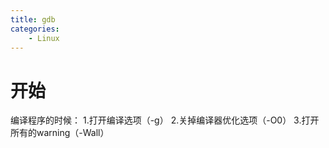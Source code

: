 ```yaml
---
title: gdb
categories:
    - Linux
---
```

# 开始

编译程序的时候：
1.打开编译选项（-g）
2.关掉编译器优化选项（-O0）
3.打开所有的warning（-Wall）

<!-- more -

# g++编译重要参数

- -g 编译带调试信息的可执行文件，选项告诉GCC产生能被GNU调试器——gdb使用的调试信息。
- -O[n] 优化源代码，一般使用-O2。省略掉代码中未使用的变量，将表达式用结果值代替等等。
- -l 和 -L 分别表示指定库文件，指定库路径。库名或者库路径要紧跟在这两个[option]后，中间无空格。
- -I 指定头文件搜索目录
- -Wall 打印警告信息
- -w 关闭警告信息
- -std=c++11 设置编译标准
- -o 指定输出文件名
- -D 定义宏

# 启动和退出gdb

## 启动gdb

```bash
# 语法：gdb 可执行程序
$ gdb main
```

## gdb中命令行传参（set args）

```bash
# 启动gdb之后
# 语法：set args 参数1 参数2 ...
# 通过gdb给应用程序设置命令行参数
(gdb) set args 1 2 3

# 查看设置的命令行参数
(gdb) show args
```

## gdb中启动程序（run/start）

* run（r）：如果程序设置了断点，会停在断点的位置，如果没有设置断点，程序执行到结束。
* start：启动程序，程序运行到main函数的第一行。

ps.`run`和 `start`在启动gdb之后只能执行其中一个，并只能执行一次。如果遇到断点需要继续执行，输入命令 `continue(c)`

## 退出gdb（quit）

```
(gdb) quit
or
(gdb) q
```

# 查看代码（list）

## 在当前文件下查看代码

通过list查看代码，每次只显示10行，如果需要继续查看后面的代码，直接按回车（即再次执行list指令）

```
# 从第一行开始显示
(gdb) list

# 显示第n行的上下文
(gdb) list n

# 显示某个函数的上下文
(gdb) list <function-name>
```

## 显示其他文件下的代码

```
# 切换到指定的文件，并列出第n行对应的上下文
(gdb) list <filename>:n

# 切换到指定的文件，并列出函数的上下文
(gdb) list <filename>:<function-name>
```

## 设置显示的行数

```
# 设置每次显示的行数
(gdb) set listsize 行数

# 查看当前list一次能显示的行数
(gdb) show listsize
```

# 断点

## 设置断点（break）

* 常规断点
* 条件断点

```
# 在当前文件下设置断点
(gdb) b <n>
(gdb) b <function-name>

# 在其他文件上设置断点（比如当前在PC指针在main.c文件下，但是想在sub.c中设置断点）
(gdb) b <filename>:n
(gdb) b <filename>:<function-name>
```

```
# 条件断点：只有满足某个条件后程序才会停在这个断点的位置上
(gdb) b <n> if 变量名==某个值
```

## 查看断点（info）

```
(gdb) info b
Num     Type           Disp Enb Address            What
1       breakpoint     keep y   0x0000000000400cb5 in main() at test.cpp:12
```

* Num：断点的编号
* Enb：断点的状态，y表示使能，n表示未使能
* What：断点所在文件，函数，行数

## 删除断点（delete）

```
# 删除一个断点
(gdb) d 断点编号

# 删除断点1,2,3
(gdb) d 1 2 3

# 删除一个范围的断点
(gdb) d 断点编号1-断点编号N

# 删除编号1到编号5的所有断点
(gdb) d 1-5
```

## 设置断点状态（enable/disable）

```
# 设置断点无效
(gdb) disable 断点编号

# 设置断点有效
(gdb) enable 断点编号
```

# 调试

## 继续运行（continue）

遇到断点，程序停止，可以执行c指令继续向下运行，直到遇到下一个断点。

```
(gdb) continue
```

## 手动打印信息

### 打印变量值（print）

| 格式化字符 |     说明     |
| :--------: | :----------: |
|     /x     |   十六进制   |
|     /d     | 有符号十进制 |
|     /u     | 无符号十进制 |
|     /o     |    八进制    |
|     /t     |    二进制    |
|     /f     |    浮点型    |
|     /c     |    字符型    |

```
(gdb) p 变量名
# 以16进制打印变量i
(gdb) p/x i
```

### 打印变量类型（ptype）

```
(gdb) ptype 变量名
# 打印数组array的类型
(gdb) ptype array
type = int[12]
```

## 查看内存（x）

```
x <addr>

# 查看函数fun的地址,以16进制输出
(gdb) x/x fun
```

## 自动打印信息

### 设置某些变量自动打印变量值(display)

```
(gdb) display 变量名

# 以16进制自动显示变量i的值
(gdb) display/x i
```

### 查看自动显示列表(info display)

```
(gdb) info display
Auto-display expressions now in effect:
Num Enb Expression
2:   y  array[i]
```

* Num：变量/表达式的编号（唯一）。
* Enb：y表示激活状态，n表示禁用状态
* Expression：变量/表达式的名字

### 取消自动显示(undisplay)

```
# 删除自动显示列表中的变量或表达式
(gdb) undisplay 编号

# 禁用某个变量自动显示
(gdb) disable display 编号

# 激活某个变量自动显示
(gdb) enable display 编号
```

## 单步调试

### step（s）

命令被执行一次，代码向下运行一行，如果有函数，则会进入函数体内部。

### finish

通过s单步调试进入函数体内部，如果想要跳出函数体，执行该命令。但是需要保证函数体内不能有有效断点，否则无法跳出。

### next

命令被执行一次，代码向下运行一行，不会进入函数体内部。

### until

通过until命令跳出循环体，需要满足以下条件：

* 要跳出的函数体内部不能有有效的断点
* 必须要在循环体的开始/结束行执行该命令

## 设置变量值

在循环体中，如果循环比较久，可以直接设置变量到最后两次循环，然后单步运行查看运行结果。

```
(gdb) set var 变量名=值
# 在100次的循环体中设置变量i为99
(gdb) set var i=99
```

# 基本命令

## 选择线程: t

`info thread`可以查看当前进程的所有线程。

```bash
(gdb) info threads
  Id   Target Id            Frame 
* 1    process 1537 "example" main () at main.cpp:15
```

`thread/t`可以查看当前位于哪个线程：

```bash
(gdb) t
[Current thread is 1 (process 3496)]
```

在多线程程序里，可以通过 `t {id}`切换线程，每个线程都有独立的调用栈。

## 查看堆栈: bt

`backtrace/bt`可以查看调用栈，调用栈展示了从 `main()`入口到当前断点的所有函数调用路径：

```bash
(gdb) bt
#0  0x0 in (unknown) at :0
#1  0x1a796e7c in foo() at main.cpp:13
#2  0x6259058 in bar() at main.cpp:17
#3  0x6bb7580 in main() at main.cpp:83
```

## 选择栈帧: f

每次函数调用，都会创建一个独立的栈帧，对应上面的 `#0`,`#1`...，默认在 `#0`

`frame/f`可以跳转到指定栈帧：

```bash
(gdb) f 2
#2  bar() at main.cpp:17
17        int a = foo();
```

`up/down`可以向下层或上层跳转，对应编号的增大或减小。

## 打印变量: p

### 基本使用

`print/p`可以打印一个变量值：数字，字符串，结构体，指针等变量类型

```bash
(gdb) p a // int a = 3;
$1 = 3
```

打印出来的值会存在名为 `$1`,`$2`...的变量里，后续可以直接复用：

```bash
(gdb) p $1 // 等价于 p a
$2 = 3
```

### 打印指针

p后面直接跟一个指针类型的变量，打印的是指针的值，即指针所指向的地址：

```bash
(gdb) p b // int* b = &a;
$1 = (int *) 0x7ffd3dcfa27c
```

可以用解引用运算符，打印指针指向的值：

```bash
(gdb) p *b
$2 = 1
```

如果是字符串指针，p会同时输出指针指向的地址和字符串的内容：

```bash
p str
$3 = (char*) 0x7ffc734ff250 "hello,world"
```

如果只希望打印指针，可以使用说明符 `/a`:

```bash
(gdb) p/a str	// /a表示address即把变量以地址的形式打印
$4 = 0x7ffc734ff250
```

#### 地址字面量

p默认会把十六进制的字面量看成是数字，输出一个十进制的整数：

```bash
(gdb) p 0x7ffd3dcfa27c
$1 = 140725640471164
(gdb) p 140725640471164 == 0x7ffd3dcfa27c
$2 = true
```

如果想把数字解释为地址，打印地址上的内容，需要先指定变量类型，然后解引用：

```bash
(gdb) p *(int*)0x7ffd3dcfa27c
$3 = 1
```

更简单的语法是：`{TYPE} ADDRESS`

```bash
(gdb) p {int}0x7ffd3dcfa27c
$4 = 1
```

#### 转换指针类型

指针的类型可以转换，以不同的方式解释其指向的内存区域：

```bash
// char* c = "hello, world";
(gdb) p c
$1 = (char *) 0x7ffc734ff250 "hello, world";
(gdb) p *(int*)c
$2 = 1819043176
(gdb) p {int}c
$3 = 1819043176
```

打印内存可以发现，`1819043176`就是把hell四个字符解释成了一个整数：

```bash
(gdb) x/w 0x7ffc734ff250    // 以 word 形式打印，4 个字节
0x7ffc734ff250:	1819043176  // 上述 4 个字符的 ASCII 码转成整数
```

`1819043176` 对应的十六进制是 `0x6C6C6568`，恰好依次是 `l` , `l` , `e` 和 `h` 的 ASCII 码。

#### 打印结构体字段

如果指针 `p` 指向某个结构体，可以用 `p ptr->field` 打印字段的值。

在 GDB 里 `.` 和 `->` 是一样的，所以无论 `ptr` 是否是指针，都可以用 `p.field` 打印字段的值。

### 打印数组

语法：`p ELEMENT@LEN`。从ELEMENT的地址开始向后解释LEN大小的内存单元

#### 栈上数组

如果array是栈上数组，直接p array会打印数组的所有元素。

```bash
// int array[] = {1, 2, 3, 4};
(gdb) p array
$1 = {1, 2, 3, 4}
```

也可以 `p array[INDEX]@LEN`，从某个下标开始打印指定的长度：

```bash
(gdb) p array[1]@3
$4 = {2, 3, 4}
```

但是不能 `p array@3`，因为栈上数组array的类型是int[4]而不是int：

```bash
(gdb) p array@3
$6 = {{1, 2, 3, 4}, {4096, 0, 89129472, 1043493597}, {1, 0, -136626800, 32767}}
```

#### 堆上数组

如果array是堆上数组，可以使用：`p *array@LEN`：

```bash
// int* array = (int*)malloc(3 * sizeof(int));
(gdb) p *array@3 // *array 是数组的第一个元素，类型是 int
$1 = {1, 2, 3}
```

或者 `p array[INDEX]@LEN`，从某个下标开始打印：

```bash
(gdb) p array[1]@3 // array[1] 的类型是 int
$2 = {2, 3, 4}
```

但是不能 `p array`，因为堆上数组array的类型是int*指针，值是一个地址：

```bash
(gdb) p array
$3 = 0x55669a743eb0
```

同理，`p array@LEN`会输出栈上相邻的内存地址（没有意义）：

```
(gdb) p array@3
$4 = {0x55669a743eb0, 0x55669a255330, 0x200000001}
```

如果数组只有一个地址字面量，可以把它强制转换为指针类型，然后用同样的语法打印：

```bash
(gdb) p ((int*)0x55669a743eb0))[2]
$5 = 3
```

### 格式化输出

可以在p后面添加说明符，把一个变量解释为给定的类型：

```bash
(gdb) p foo // int foo = 98;
$1 = 98
(gdb) p/c foo // 将 98 解释为字符
$2 = 98 'b'
```

所有说明符：

- p/a：将变量解释为指针address，使用十六进制打印
- p/c：将变量解释为字符，打印为字符
- p/o：使用八进制打印变量
- p/x：使用十六进制打印变量
- p/u：将变量解释为无符号整数unsigned，使用十进制打印
- p/s：将变量解释为字符串打印输出
- help x：查看全部

```plaintext
o(octal), x(hex), d(decimal), u(unsigned decimal),
t(binary), f(float), a(address), i(instruction), 
c(char), s(string) and z(hex, zero padded on the left)
```

### STL容器

#### std::shared_ptr

直接打印：

```bash
// std::shared_ptr<int> ptr = std::make_shared<int>(1);
(gdb) p ptr
$1 = std::shared_ptr<int> (use count 1, weak count 0) = {
  get() = 0x5596169122f0}
(gdb) p *ptr
$2 = 1
```

或者根据上面get()方法给出的地址打印：

```bash
(gdb) p {int}0x5596169122f0
$3 = 1
```

或者根据shared_ptr内部的私有变量 `_M_ptr`打印：

```bash
(gdb) p ptr._M_ptr
$4 = 0x5596169122f0
(gdb) p *(ptr._M_ptr)
$5 = 1
```

#### std::vector

直接打印：

```bash
// std::vector<int> vec = {1, 2, 3, 4};
(gdb) p vec
$1 = std::vector of length 4, capacity 4 = {1, 2, 3, 4}
```

vector也有私有变量，保存了数据的实际存储位置：

- `_M_imp1._M_start`：数组起始地址
- `_M_imp1._M_finish`：数组结束地址（数组最后一个元素的下一个）

可以根据这个指针打印：

```bash
(gdb) p {int}vec._M_impl._M_start
$2 = 1
(gdb) p {int}vec._M_impl._M_start@3
$3 = {1, 2, 3}
(gdb) p ({int}vec._M_impl._M_start)[2]
$4 = 3
```

#### std::string

直接打印：

```bash
(gdb) p str
$1 = "hello,world"
```

或者根据私有变量 `_M_dataplus._M_p`打印，其类型是char*：

```bash
(gdb) p str._M_dataplus._M_p
$2 = (std::__cxx11::basic_string<char, std::char_traits<char>, std::allocator<char> >::pointer) 0x7ffc734ff250 "hello,world"
```

#### 使用STL-Views插件

使用gdb打印set，stack，map等STL容器比较困难。gdb支持使用python编写的printer，[GDB官网](https://sourceware.org/gdb/wiki/STLSupport)提供了STL容器的printer。

1. [下载地址](https://sourceware.org/gdb/wiki/STLSupport?action=AttachFile&do=view&target=stl-views-1.0.3.gdb)
2. [官方教程](http://www.yolinux.com/TUTORIALS/GDB-Commands.html#STLDEREF)
3. 把下载下来的文件放到home目录（wherever）
4. 进入gdb
5. 加载插件：source ~/std-views-1.0.3.gdb

进入gdb，加载插件，查看帮助：

```bash
(gdb) source ~/stl-views-1.0.3.gdb
(gdb) help pset
(gdb) help pmap
```

使用：

```bash
(gdb) pset s
(gdb) pset s int
(gdb) pset s int 20
```

### 如果打印内容被省略

打印字符串的时候，如果有重复的字符，可能会被合并成一个：

```bash
(gdb) p "aaaaaaaaaaaaaaaaaaaaaaaaaaaaaa"
$1 = 'a' <repeats 30 times>
```

可以通过命令 `set print repeats 0`设置为不合并：

```bash
(gdb) set print repeats 0
(gdb) p "aaaaaaaaaaaaaaaaaaaaaaaaaaaaaa"
$2 = "aaaaaaaaaaaaaaaaaaaaaaaaaaaaaa"
```

如果打印数组的时候元素过多，中间的元素会被省略，可以通过以下设置，设置为不省略：

```bash
set print elements 0
```

### 查看历史变量

通过p打印出来的值，会被存在名为$1,$2,$3...的变量里（[value history](https://sourceware.org/gdb/current/onlinedocs/gdb.html/Value-History.html#Value-History)）后续可以直接复用：

```bash
(gdb) p a
$1 = 123
(gdb) p $1 // 等价于 p a
$2 = 123
```

一些特殊的变量：

- `$`：最近打印的变量
- `$$`：`$`之前的变量，即倒数第二个
- `$$n`：最后一个变量往前的第n个变量比如 `$$0`就是 `$`

可以批量打印历史变量：

- `show value`：打印最后10个历史变量
- `show value +`：这个命令是在 `show value`的基础上使用的，它会打印出紧随刚才 `show value`命令打印的10个历史变量之后的另外10个历史变量。这个命令用于当你想要查看更多历史变量时，而不仅仅是最近的10个。

## 打印内存: x

x可以查看一个内存地址的值，以指定的格式打印。

```bash
(gdb) x/s 0x7ffc734ff250  // 以字符串形式打印
0x7ffc734ff250:	"hello,world"
```

x支持的格式化说明符：

- x/c：将地址解释为字符char，打印为字符
- x/o：使用八进制打印变量
- x/x：使用十六进制打印变量
- x/u：将地址解释为无符号整数unsiged，使用十进制打印
- x/s：将地址解释为字符串
- help x：查看全部

x的完整语法：`x/FMT ADDRESS`，`F` / `M` / `T` 是可选的参数。

* `F`：一个数字，表示输出几个内存单元，默认是 1
* `M`：格式化说明符，`o` / `x` / `d` / `u` / `s` 等
* `T`：一个内存单元的字节数，默认是 4 个字节，可选的是 b(byte), h(halfword), w(word), g(giant, 8 bytes)
* `ADDRESS`：一个内存地址，可以是一个字面量，也可以是一个指针类型的变量

> 例如，`x/3uh 0x1234` 表示从内存地址 0x1234 开始，以两字节为单位，输出 3 个无符号整数。

### x和p的区别：

1. 传入一个数字，p会当作一个数字字面量，输出原始值得十进制；而x会当作一个地址，输出对应内存区域得值：

   ```bash
   (gdb) p 0x10    // 字面量
   $1 = 16  	      // 输出十进制值
   (gdb) p/x 0x10  // 以十六进制形式输出
   $2 = 0x10

   (gdb) x/s 0x10  // 这个内存地址解释为字符串
   0x10 "hello, world"  
   (gdb) x/c 0x10  // 把这个地址上的内容解释为单个字符
   0x10:	'h'
   (gdb) x/d 0x10  // 把这个地址上的内容解释为整数
   0x10:	104
   ```
2. 传入一个指针，p会输出指针的值，即一个十六进制的地址；而x会输出指针指向的内存区域的值：

   ```bash
   （gdb) p str_pointer;
   $1 = 0x7ffc

   (gdb) x/s 0x7ffc
   0x7ffc "hello world"
   ```

## 打印类型: ptype

```bash
(gdb) ptype foo
type = int
```

## 打印各种信息: i

- `info locals`打印当前栈帧的局部变量
- `info args`：打印所有函数参数
- `info threads`：打印进程的线程信息
- `info registers`：打印当前线程的寄存器信息
- `info sharedlibrary`：打印当前加载的动态链接库
- `info proc mappings`：打印地址空间中的内存map，用来确定某个地址的类型
- `help info`：所有info支持的命令

## 存储变量/修改变量的值: set

set可以保存一个变量（[Convenience Variables](https://sourceware.org/gdb/current/onlinedocs/gdb.html/Convenience-Vars.html)）方便后续使用：

```bash
（gdb) set $foo = *object_ptr
```

查看所有存储的变量：

```bash
(gdb) show convenience
(gdb) show conv  // 简写形式
```

set命令可以用于在运行时修改某个变量的值：

```bash
(gdb) set foo.bar = true
```

修改变量值的使用场景：

- 临时修复某个bug使程序可以继续运行
- 给变量设置不同的值，测试不同的case
- 循环中设置循环变量的值，直接快进到最后一轮查看结果

## 断点调试: b

### 设置断点

设置断点的方式有多种（[官方文档](https://ftp.gnu.org/old-gnu/Manuals/gdb/html_node/gdb_28.html)）:

- 在当前执行位置设置断点：`b`
- 函数名：`b function`
- 文件名+函数名：`b filename:function`
- 当前文件行号：`b linenum`
- 特定文件行号：`b filename:linenum`
- 偏移量：`b +offset`/`b -offset`，在当前栈帧执行位置的前后设置断点

### 删除断点: clear

```bash
(gdb) clear foo.cpp:14
```

clear的语法和break相同，需要指定要删除的断点的位置：

- clear：删除当前指定位置上的所有断点
- clear function
- clear filename:function
- clear linenum
- clear filename:linenum
- delete：删除所有断点，简写d

设置临时断点：tbreak，参数同break，命中一次后自动删除

### 启用/停用断点

停用断点：`disable`

启用断点：`enable`

```bash
停用断点：disable

(gdb) disable      // 停用所有断点
(gdb) disable NUM  // 停用编号为 n 的断点
```

### 继续运行: c

命中断点之后程序会停止运行，此时可以通过 `continue`命令继续运行程序，简写 `c`

### 查看所有断点: i b

```bash
(gdb) i b
(gdb) info breakpoints
```

会以表格的形式展示断点编号，是否是临时断点，是否enable，断点位置等信息。

### 在函数返回前中断

有时候希望在函数返回前中断，从而检查函数的返回值，或者检查函数是在哪一个 `return`语句返回的。

1. 方式一：先正向执行直到函数返回，然后再反向执行设置断点：

   ```bash
   (gdb) record
   (gdb) fin
   (gdb) reverse-step
   ```

   record：这个命令用于开启GDB的记录功能。当你执行 `record`命令后，GDB会开始记录程序的执行历史，包括函数调用、变量值的变化等。

   fin：这个命令用于结束当前的记录会话。在执行完 `record`命令并让程序运行到你想要检查的函数返回之后，使用 `fin`命令来停止记录。

   reverse-step：这个命令用于执行反向单步执行。在停止记录后，你可以使用 `reverse-step`命令来反向步进，检查函数返回前的状态。
2. 方式二：所有函数无论有多少条return语句，在编译成汇编指令后，一定是只有一条 `retq`指令，因此可以在汇编指令中找到 `retq`所在位置打断点：

   ```bash
   int main() {
     return foo(0);
   }

   (gdb) disas foo  // 查看汇编
   Dump of assembler code for function foo:
      0x0000000000400448 <+0>: push   %rbp
      0x0000000000400449 <+1>: mov    %rsp,%rbp
      ...
      0x0000000000400473 <+43>:    jmp    0x40047c <foo+52>
      0x0000000000400480 <+56>:    retq   // 这里就是函数的返回指令
   End of assembler dump.

   (gdb) b *0x0000000000400480  // 在 retq 指令打断点
   Breakpoint 1 at 0x400480

   (gdb) r  // 运行程序，直到命中断点
   Breakpoint 1, 0x0000000000400480 in foo ()

   (gdb) p var
   $1 = 42
   ```

### 监控断点: watch

GDB可以监控一个变量，直到它被修改时才触发断点，[官方文档](https://ftp.gnu.org/old-gnu/Manuals/gdb/html_node/gdb_29.html#SEC30)：

```bash
(gdb) watch foo
(gdb) watch bar.var
```

如果想在变量被读取时中断，可以使用 `rwatch` 或 `awatch`：

- rwatch：仅当变量被读取时中断
- awatch：当变量被读取或写入时中断

查看所有的watchpoints:

```bash
(gdb) info watchpoints
```

### 条件断点: b...if

常规断点（breakpoints）和监控断点（watchpoints）都可以绑定一个条件，只有在满足条件时才触发断点，[官方文档](https://ftp.gnu.org/old-gnu/Manuals/gdb/html_node/gdb_33.html#SEC34)：

“条件”是一个布尔表达式：

```bash
(gdb) b foo.cpp:123 if bar == 1
(gdb) b foo.cpp:123 if bar == 1 && foo < 2
```

如果要判断两个字符串是否相等，可以使用gdb的内置函数 `$_streu`

```bash
(gdb) b foo.cpp:123 if $_streq(some_str, "hello_world")
```

### 断点命令列表: commands

可以通过commands命令给断点绑定一组自定义命令，当命中断点后会自动执行，打印变量的值，或者设置另一个断点。

语法：先制定要绑定的断点的编号，然后输入自定义命令，最后以end结束：

```bash
（gdb) commands 1
（gdb) p foo
（gdb) end
```

断点编号可以通过 `i b`或者 `i wat` 获取，如果不给commands传入任何编号，默认绑定到最近触发的断点上。

`commands`的应用场景之一是收集信息。比如在某行代码后面插入一行debug日志，打印变量或者调用栈。由于每次命中断点后，必须输入 `cont`命令才会继续运行程序，因此可以在 `end`前加一个 `cont`命令，这样程序就可以无需干预自动执行：

```bash
(gdb) b foo.cpp:123
(gdb) commands
(gdb) p bar
(gdb) cont
(gdb) end
```

`commands`的另一个应用场景是临时修复一个bug，以便让程序正常运行。比如在某一行错误代码后面，给变量设置正确的值。

```bash
(gdb) b foo.cpp:123
(gdb) commands
(gdb) silent  // 这个命令后面的命令不会有任何输出
(gdb) set x = y + 4
(gdb) cont
(gdb) end
```

## 运行程序: n/s/n/fin/u

- run/r：启动程序，直到遇到第一个断点或运行结束
- start：启动程序，临时停在main()的第一行
- next/n：逐行执行，如果某一行是函数，不会进入函数内部，而是执行完整个函数
- step/s：逐行执行，如果某一行是函数，则会进入函数的第一行
- continue/c：从断点位置继续执行，直到遇到下一个断点或运行结束
- finish/fin：执行到函数结束，停在return后的下一条语句
- until/u
  - 不加任何参数：执行直到当前语句结束，比如在for循环里，until会跳到for循环体的下一行，准备开始下一次迭代。这样，你可以逐个检查循环的每次迭代，而不需要每次都手动继续执行。
  - 加参数：执行直到指定位置，参数语法同break，等价于tbreak+continue
- quit/q：退出GDB

直接回车会重复上一次执行的命令。

## 输出日志: set logging

可以把所有输出打印到日志里，作进一步分析。

需要执行以下两个命令：

```bash
(gdb) set logging file gdb.txt
(gdb) set logging on
copying output to gdb.txt
```

这样任何命令的输出便会写到 `gdb.txt`文件中，前提是shell拥有该文件的写入权限。

配合以下命令，确保输出完整内容：

```bash
set print repeats 0       // 否则相同的连续字符会被合并
set print elements 0      // 否则过长的数组会被省略
set height 0              // 否则如果一页显示不完，会停下来要求 continue
set width 0  
```

# 配置文件: ~/.gdbinit

可以把一些常用的配置、插件、自定义命令放在 `~/.gdbinit`

Github 上有一些开箱即用的 `~/.gdbinit` 文件：

* [https://github.com/gdbinit/Gdbinit/blob/master/gdbinit](https://github.com/gdbinit/Gdbinit/blob/master/gdbinit)
* [gdb-dashboard](https://github.com/cyrus-and/gdb-dashboard)：可视化界面、丰富的功能
* [gef](https://github.com/hugsy/gef)：可视化界面、丰富的功能
* [pwndbg](https://github.com/pwndbg/pwndbg)

gdb-dashboard 使用笔记：

* 使用 `-output` 命令将某些组件在其他终端显示，比如终端 A 执行 gdb 命令，终端 B 显示断点、变量值、调用栈。在终端输入 `tty` 命令就可以查看当前终端的序号。
* 介绍文章：[https://zhuanlan.zhihu.com/p/435918702](https://zhuanlan.zhihu.com/p/435918702)


# 加载插件

GDB 可以使用 [Python API](https://sourceware.org/gdb/onlinedocs/gdb/Python-API.html) 来实现自定义脚本。脚本可以直接写在 `~/.gdbinit`，或者写在一个单独的文件中，然后通过 `source` 命令加载。

网上有很多可用的插件，比如 [STL views](https://sourceware.org/gdb/wiki/STLSupport) 提供了一些打印 STL 容器的命令。


# 术语

## 栈帧

调用栈（call stack）被分成若干个栈帧（stack frame），每个栈帧包括一次函数调用相关的所有数据：函数的参数，函数的局部变量，函数的返回地址等。

程序启动时只有一个栈帧即main函数，又称初始栈帧或最外层栈帧。每次函数调用都会创建一个新栈帧，每次函数返回时，一个栈帧也会被弹出。当前执行的函数所对应的栈帧又称最内层栈帧。

GDB给每个栈帧分配了一个数字，最内层栈帧的编号为0，外层栈帧一次加1。可以通过 `bt`命令查看所有栈帧，通过 `f`命令加上编号进入到对应的栈帧。


# 学习资源

- [GDB官网](https://sourceware.org/gdb/)
- [Debugging with GDB](https://sourceware.org/gdb/onlinedocs/gdb/)
- [gdb debug full examples](https://www.brendangregg.com/blog/2016-08-09/gdb-example-ncurses.html)
- [100个 GDB 小技巧](https://wizardforcel.gitbooks.io/100-gdb-tips/content/index.html)
- [在线 GDB 平台](https://pernos.co/)
- [GDB 入门](https://imageslr.com/2023/gdb.html#coredump)
